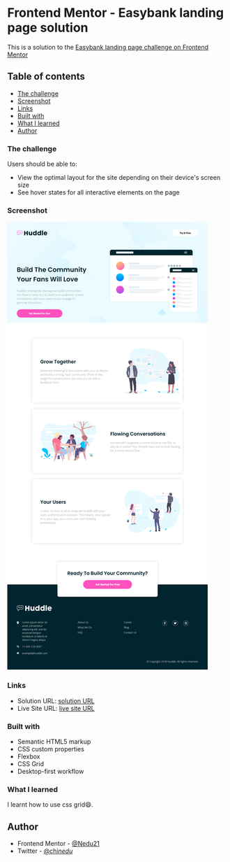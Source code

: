 # Frontend Mentor - Easybank landing page solution

This is a solution to the [Easybank landing page challenge on Frontend Mentor](https://www.frontendmentor.io/challenges/easybank-landing-page-WaUhkoDN)

## Table of contents

- [The challenge](#the-challenge)
- [Screenshot](#screenshot)
- [Links](#links)
- [Built with](#built-with)
- [What I learned](#what-i-learned)
- [Author](#author)

### The challenge

Users should be able to:

- View the optimal layout for the site depending on their device's screen size
- See hover states for all interactive elements on the page

### Screenshot

![](/images/Huddle%20landing%20page%20with%20alternating%20feature%20blocks.png)

### Links

- Solution URL: [solution URL](https://github.com/Nedu21/huddle-landing-page-with-alternating-feature-blocks)
- Live Site URL: [live site URL](https://easy-bank-landing-page-v01.netlify.app/)

### Built with

- Semantic HTML5 markup
- CSS custom properties
- Flexbox
- CSS Grid
- Desktop-first workflow

### What I learned

I learnt how to use css grid😄.

## Author

- Frontend Mentor - [@Nedu21](https://www.frontendmentor.io/profile/Nedu21)
- Twitter - [@chi*nedu*](https://twitter.com/chi_nedu_)
